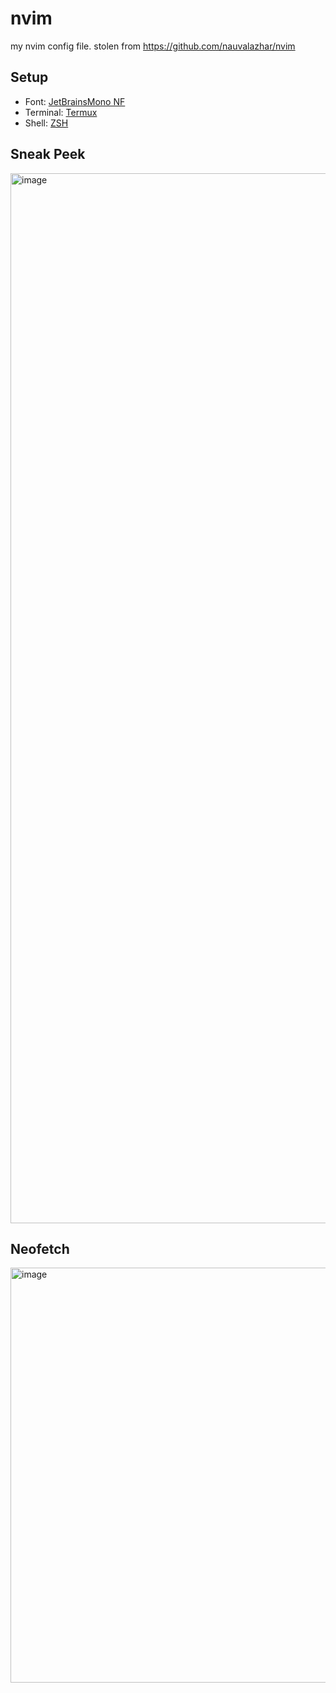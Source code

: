 # nvim

my nvim config file. stolen from https://github.com/nauvalazhar/nvim

## Setup
- Font: [JetBrainsMono NF](https://www.nerdfonts.com/font-downloads)
- Terminal: [Termux](https://github.com/termux/termux-app)
- Shell: [ZSH](https://ohmyz.sh/)



## Sneak Peek

<img width="1680" alt="image" src="https://github.com/Adstart5672/nvim/assets/106436964/3a5206ff-c980-4a39-b51c-a2eaedae2146">

## Neofetch

<img width="664" alt="image" src="https://github.com/Adstart5672/nvim/assets/106436964/62ee4bdf-f7a2-431d-b64b-a06cf8dc7a9a">
